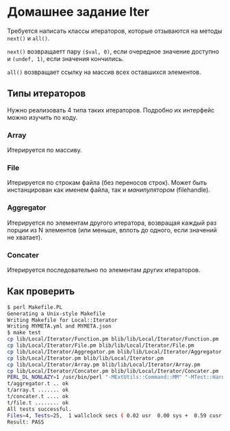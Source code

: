 Домашнее задание Iter
=====================

Требуется написать классы итераторов, которые отзываются на методы `next()` и `all()`.

`next()` возвращаетт пару `($val, 0)`, если очередное значение доступно и `(undef, 1)`, если значения кончились.

`all()` возвращает ссылку на массив всех оставшихся элементов.

Типы итераторов
---------------

Нужно реализовать 4 типа таких итераторов. Подробно их интерфейс можно изучить по коду.

### Array

Итерируется по массиву.

### File

Итерируется по строкам файла (без переносов строк). Может быть инстанцирован как именем файла, так и _манипулятором_ (filehandle).

### Aggregator

Итерируется по элементам другого итератора, возвращая каждый раз порции из N элементов (или меньше, вплоть до одного, если значений не хватает).

### Concater

Итерируется последовательно по элементам других итераторов.

Как проверить
-------------

```bash
$ perl Makefile.PL
Generating a Unix-style Makefile
Writing Makefile for Local::Iterator
Writing MYMETA.yml and MYMETA.json
$ make test
cp lib/Local/Iterator/Function.pm blib/lib/Local/Iterator/Function.pm
cp lib/Local/Iterator/File.pm blib/lib/Local/Iterator/File.pm
cp lib/Local/Iterator/Aggregator.pm blib/lib/Local/Iterator/Aggregator.pm
cp lib/Local/Iterator.pm blib/lib/Local/Iterator.pm
cp lib/Local/Iterator/Array.pm blib/lib/Local/Iterator/Array.pm
cp lib/Local/Iterator/Concater.pm blib/lib/Local/Iterator/Concater.pm
PERL_DL_NONLAZY=1 /usr/bin/perl "-MExtUtils::Command::MM" "-MTest::Harness" "-e" "undef *Test::Harness::Switches; test_harness(0, 'blib/lib', 'blib/arch')" t/*.t
t/aggregator.t .. ok
t/array.t ....... ok
t/concater.t .... ok
t/file.t ........ ok
All tests successful.
Files=4, Tests=25,  1 wallclock secs ( 0.02 usr  0.00 sys +  0.59 cusr  0.03 csys =  0.64 CPU)
Result: PASS
```
